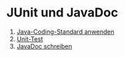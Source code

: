 # JUnit und JavaDoc

  1. [Java-Coding-Standard anwenden](01_coding_standard)
  2. [Unit-Test](02_unit_test)
  3. [JavaDoc schreiben](03_javadoc)

